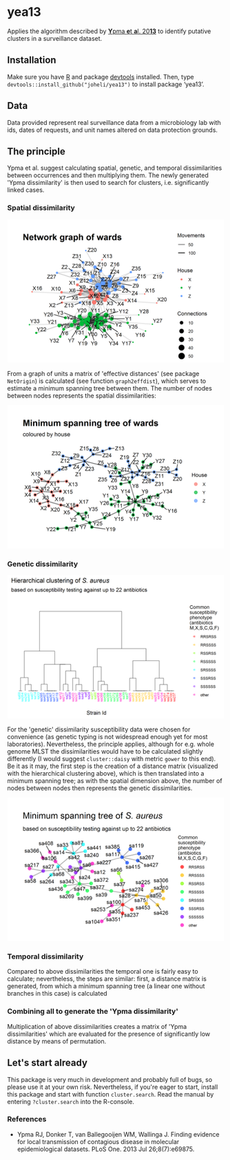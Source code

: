 # yea13
Applies the algorithm described by [**Y**pma **e**t **a**l. 20**13**](https://www.ncbi.nlm.nih.gov/pubmed/23922835) to identify putative clusters in a surveillance dataset.

## Installation
Make sure you have [R](https://www.r-project.org/) and package [devtools](https://cran.r-project.org/web/packages/devtools/index.html) installed. Then, type `devtools::install_github("joheli/yea13")` to install package ‘yea13’.

## Data
Data provided represent real surveillance data from a microbiology lab with ids, dates of requests, and unit names altered on data protection grounds.

## The principle

Ypma et al. suggest calculating spatial, genetic, and temporal dissimilarities between occurrences and then multiplying them. The newly generated 'Ypma dissimilarity' is then used to search for clusters, i.e. significantly linked cases.

### Spatial dissimilarity

![Network graph of units](pngs/units_plot.png "Network graph of units")

From a graph of units a matrix of 'effective distances' (see package `NetOrigin`) is calculated (see function `graph2effdist`), which serves to estimate a minimum spanning tree between them. The number of nodes between nodes represents the spatial dissimilarities:

![Minimum spanning tree of units](pngs/units_plot2.png "Minimum spanning tree of units")

### Genetic dissimilarity

![S. aureus hierarchical cluster](pngs/s_aureus_1.png "S. aureus hierarchical cluster")

For the 'genetic' dissimilarity susceptibility data were chosen for convenience (as genetic typing is not widespread enough yet for most laboratories). Nevertheless, the principle applies, although  for e.g. whole genome MLST the dissimilarities would have to be calculated slightly differently (I would suggest `cluster::daisy` with metric `gower` to this end). 
Be it as it may, the first step is the creation of a distance matrix (visualized with the hierarchical clustering above), which is then translated into a minimum spanning tree; as with the spatial dimension above, the number of nodes between nodes then represents the genetic dissimilarities.

![S. aureus minimum spanning tree](pngs/s_aureus_2.png "S. aureus minimum spanning tree")

### Temporal dissimilarity

Compared to above dissimilarities the temporal one is fairly easy to calculate; nevertheless, the steps are similar: first, a distance matrix is generated, from which a minimum spanning tree (a linear one without branches in this case) is calculated

### Combining all to generate the 'Ypma dissimilarity'

Multiplication of above dissimilarities creates a matrix of 'Ypma dissimilarities' which are evaluated for the presence of significantly low distance by means of permutation.

## Let's start already

This package is very much in development and probably full of bugs, so please use it at your own risk. Nevertheless, if you're eager to start, install this package and start with function `cluster.search`. Read the manual by entering `?cluster.search` into the R-console.

### References

* Ypma RJ, Donker T, van Ballegooijen WM, Wallinga J. Finding evidence for local transmission of contagious disease in molecular epidemiological datasets. PLoS One. 2013 Jul 26;8(7):e69875.
